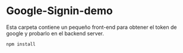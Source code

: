# Google-Signin-demo

Esta carpeta contiene un pequeño front-end para obtener el token de google y probarlo en el backend server.

```
npm install
```